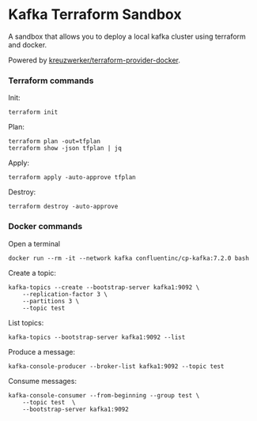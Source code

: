 # Kafka Terraform Sandbox

A sandbox that allows you to deploy a local kafka cluster using terraform and docker.

Powered
by [kreuzwerker/terraform-provider-docker](https://registry.terraform.io/providers/kreuzwerker/docker/latest/docs).

### Terraform commands

Init:

```shell
terraform init
```

Plan:

```shell
terraform plan -out=tfplan
terraform show -json tfplan | jq
```

Apply:

```shell
terraform apply -auto-approve tfplan
```

Destroy:

```shell
terraform destroy -auto-approve
```

### Docker commands

Open a terminal
```shell
docker run --rm -it --network kafka confluentinc/cp-kafka:7.2.0 bash
```

Create a topic:

```shell
kafka-topics --create --bootstrap-server kafka1:9092 \
    --replication-factor 3 \
    --partitions 3 \
    --topic test
```

List topics:

```shell
kafka-topics --bootstrap-server kafka1:9092 --list
```

Produce a message:

```shell
kafka-console-producer --broker-list kafka1:9092 --topic test
```

Consume messages:

```shell
kafka-console-consumer --from-beginning --group test \
    --topic test  \
    --bootstrap-server kafka1:9092
```